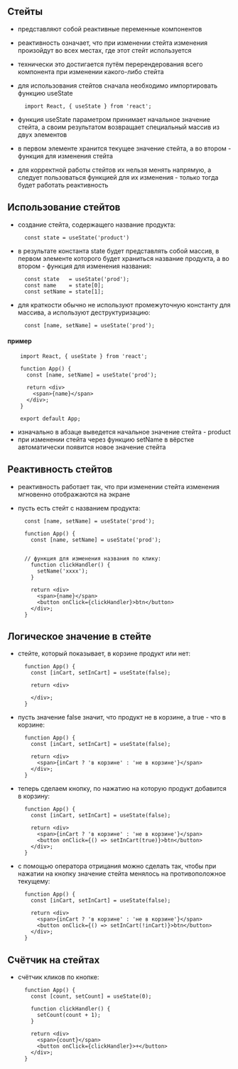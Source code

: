 ## Стейты

- представляют собой реактивные переменные компонентов
- реактивность означает, что при изменении стейта изменения произойдут во всех местах, где этот стейт используется
- технически это достигается путём перерендерования всего компонента при изменении какого-либо стейта

- для использования стейтов сначала необходимо импортировать функцию useState

        import React, { useState } from 'react';

- функция useState параметром принимает начальное значение стейта, а своим результатом возвращает специальный массив из двух элементов
- в первом элементе хранится текущее значение стейта, а во втором - функция для изменения стейта
- для корректной работы стейтов их нельзя менять напрямую, а следует пользоваться функцией для их изменения - только тогда будет работать реактивность

## Использование стейтов

- создание стейта, содержащего название продукта:

        const state = useState('product')

- в результате константа state будет представлять собой массив, в первом элементе которого будет храниться название продукта, а во втором - функция для изменения названия:

        const state   = useState('prod');
        const name    = state[0];
        const setName = state[1];

- для краткости обычно не используют промежуточную константу для массива, а используют деструктуризацию:

        const [name, setName] = useState('prod');

#### пример

        import React, { useState } from 'react';

        function App() {
          const [name, setName] = useState('prod');
          
          return <div>
            <span>{name}</span>
          </div>;
        }

        export default App;

- изначально в абзаце выведется начальное значение стейта - product
- при изменении стейта через функцию setName в вёрстке автоматически появится новое значение стейта


## Реактивность стейтов

- реактивность работает так, что при изменении стейта изменения мгновенно отображаются на экране

- пусть есть стейт с названием продукта:

        const [name, setName] = useState('prod');

        function App() {
          const [name, setName] = useState('prod');


        // функция для изменения названия по клику:
          function clickHandler() {
            setName('xxxx');
          }
          
          return <div>
            <span>{name}</span>
            <button onClick={clickHandler}>btn</button>
          </div>;
        }


## Логическое значение в стейте

- стейте, который показывает, в корзине продукт или нет:

        function App() {
          const [inCart, setInCart] = useState(false);
          
          return <div>
            
          </div>;
        }

- пусть значение false значит, что продукт не в корзине, а true - что в корзине:

        function App() {
          const [inCart, setInCart] = useState(false);
          
          return <div>
            <span>{inCart ? 'в корзине' : 'не в корзине'}</span>
          </div>;
        }

- теперь сделаем кнопку, по нажатию на которую продукт добавится в корзину:

        function App() {
          const [inCart, setInCart] = useState(false);
          
          return <div>
            <span>{inCart ? 'в корзине' : 'не в корзине'}</span>
            <button onClick={() => setInCart(true)}>btn</button>
          </div>;
        }

- с помощью оператора отрицания можно сделать так, чтобы при нажатии на кнопку значение стейта менялось на противоположное текущему:

        function App() {
          const [inCart, setInCart] = useState(false);
          
          return <div>
            <span>{inCart ? 'в корзине' : 'не в корзине'}</span>
            <button onClick={() => setInCart(!inCart)}>btn</button>
          </div>;
        }

## Счётчик на стейтах

- счётчик кликов по кнопке:

        function App() {
          const [count, setCount] = useState(0);
          
          function clickHandler() {
            setCount(count + 1);
          }
          
          return <div>
            <span>{count}</span>
            <button onClick={clickHandler}>+</button>
          </div>;
        }

